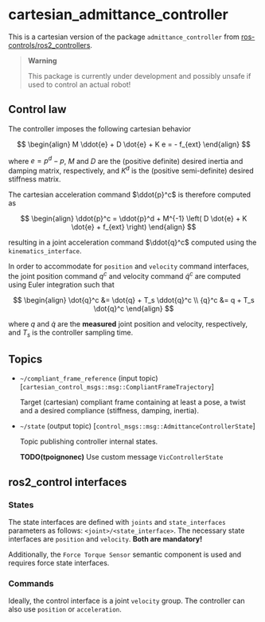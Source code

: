 # cartesian_admittance_controller

This is a cartesian version of the package `admittance_controller` from [ros-controls/ros2_controllers](https://github.com/ros-controls/ros2_controllers/tree/master).

> **Warning**
>
> This package is currently under development and possibly unsafe if used to control an actual robot!

## Control law

The controller imposes the following cartesian behavior

$$
\begin{align}
  M \ddot{e} + D \dot{e} + K e = - f_{ext}
\end{align}
$$

where $e = p^d - p$, $M$ and $D$ are the (positive definite) desired inertia and damping matrix, respectively, and $K^d$ is the (positive semi-definite) desired stiffness matrix.

The cartesian acceleration command $\ddot{p}^c$ is therefore computed as

$$
\begin{align}
  \ddot{p}^c = \ddot{p}^d + M^{-1} \left( D \dot{e} + K \dot{e} + f_{ext} \right)
\end{align}
$$

resulting in a joint acceleration command $\ddot{q}^c$ computed using the `kinematics_interface`.

In order to accommodate for `position` and `velocity` command interfaces, the joint position command $q^c$ and velocity command $\dot{q}^c$ are computed using Euler integration such that

$$
\begin{align}
  \dot{q}^c &= \dot{q} + T_s \ddot{q}^c \\
  {q}^c &= q + T_s \dot{q}^c
\end{align}
$$

where $q$ and $\dot{q}$ are the **measured** joint position and velocity, respectively, and $T_s$ is the controller sampling time.

## Topics

- `~/compliant_frame_reference` (input topic) [`cartesian_control_msgs::msg::CompliantFrameTrajectory`]

  Target (cartesian) compliant frame containing at least a pose, a twist and a desired compliance (stiffness, damping, inertia).

- `~/state` (output topic) [`control_msgs::msg::AdmittanceControllerState`]

  Topic publishing controller internal states.

  **TODO(tpoignonec)** Use custom message `VicControllerState`


## ros2_control interfaces

### States

The state interfaces are defined with ``joints`` and ``state_interfaces`` parameters as follows: ``<joint>/<state_interface>``.
The necessary state interfaces are ``position`` and ``velocity``.
**Both are mandatory!**

Additionally, the `Force Torque Sensor` semantic component is used and requires force state interfaces.

### Commands

Ideally, the control interface is a joint ``velocity`` group.
The controller can also use ``position`` or ``acceleration``.
